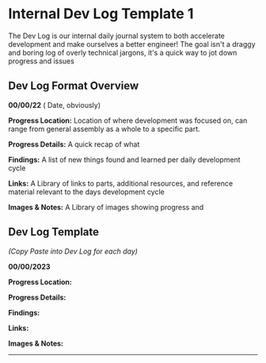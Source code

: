 # Internal Dev Log Template 1

The Dev Log is our internal daily journal system to both accelerate development and make ourselves a better engineer! The goal isn't a draggy and boring log of overly technical jargons, it's a quick way to jot down progress and issues

## Dev Log Format Overview

**00/00/22** ( Date, obviously)

**Progress Location:** Location of where development was focused on, can range from general assembly as a whole to a specific part.

**Progress Details:** A quick recap of what

**Findings:** A list of new things found and learned per daily development cycle

**Links:** A Library of links to parts, additional resources, and reference material relevant to the days development cycle

**Images & Notes:** A Library of images showing progress and



## Dev Log Template

_(Copy Paste into Dev Log for each day)_

**00/00/2023**

**Progress Location:**

**Progress Details:**

**Findings:**

**Links:**

**Images & Notes:**

****
